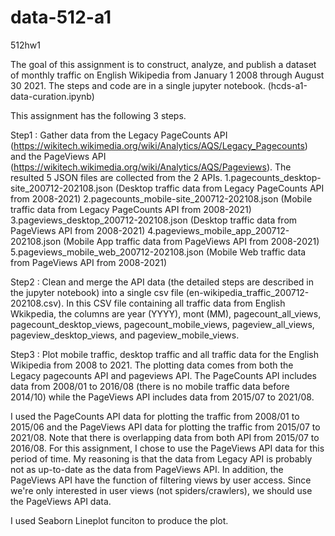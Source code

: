 # data-512-a1
512hw1

The goal of this assignment is to construct, analyze, and publish a dataset of monthly traffic on English Wikipedia from January 1 2008 through August 30 2021.
The steps and code are in a single jupyter notebook. (hcds-a1-data-curation.ipynb)

This assignment has the following 3 steps.

Step1 : Gather data from the Legacy PageCounts API (https://wikitech.wikimedia.org/wiki/Analytics/AQS/Legacy_Pagecounts) and the PageViews API (https://wikitech.wikimedia.org/wiki/Analytics/AQS/Pageviews). The resulted 5 JSON files are collected from the 2 APIs.
1.pagecounts_desktop-site_200712-202108.json
  (Desktop traffic data from Legacy PageCounts API from 2008-2021)
2.pagecounts_mobile-site_200712-202108.json
  (Mobile traffic data from Legacy PageCounts API from 2008-2021)
3.pageviews_desktop_200712-202108.json
  (Desktop traffic data from PageViews API from 2008-2021)
4.pageviews_mobile_app_200712-202108.json
  (Mobile App traffic data from PageViews API from 2008-2021)
5.pageviews_mobile_web_200712-202108.json
  (Mobile Web traffic data from PageViews API from 2008-2021)

Step2 : Clean and merge the API data (the detailed steps are described in the jupyter notebook) into a single csv file (en-wikipedia_traffic_200712-202108.csv).
In this CSV file containing all traffic data from English Wkikpedia, the columns are year (YYYY), mont (MM), pagecount_all_views, pagecount_desktop_views, pagecount_mobile_views, pageview_all_views, pageview_desktop_views, and pageview_mobile_views.

Step3 : Plot mobile traffic, desktop traffic and all traffic data for the English Wikipedia from 2008 to 2021.
The plotting data comes from both the Legacy pagecounts API and pageviews API. The PageCounts API includes data from 2008/01 to 2016/08 (there is no mobile traffic data before 2014/10) while the PageViews API includes data from 2015/07 to 2021/08.

I used the PageCounts API data for plotting the traffic from 2008/01 to 2015/06 and the PageViews API data for plotting the traffic from 2015/07 to 2021/08. Note that there is overlapping data from both API from 2015/07 to 2016/08. For this assignment, I chose to use the PageViews API data for this period of time. My reasoning is that the data from Legacy API is probably not as up-to-date as the data from PageViews API. In addition, the PageViews API have the function of filtering views by user access. Since we're only interested in user views (not spiders/crawlers), we should use the PageViews API data.

I used Seaborn Lineplot funciton to produce the plot.
